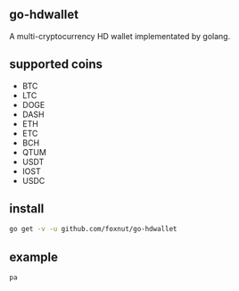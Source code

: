 ## go-hdwallet

A multi-cryptocurrency HD wallet implementated by golang.

## supported coins

- BTC
- LTC
- DOGE
- DASH
- ETH
- ETC
- BCH
- QTUM
- USDT
- IOST
- USDC

## install

```sh
go get -v -u github.com/foxnut/go-hdwallet
```

## example

```go
pa